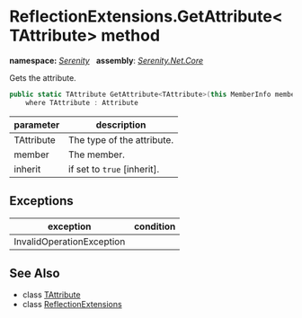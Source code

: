 # ReflectionExtensions.GetAttribute&lt;TAttribute&gt; method
**namespace:** *[Serenity](../../README.md#serenity-namespace)*   **assembly**: *[Serenity.Net.Core](../../README.md)*

Gets the attribute.

```csharp
public static TAttribute GetAttribute<TAttribute>(this MemberInfo member, bool inherit = false)
    where TAttribute : Attribute
```

| parameter | description |
| --- | --- |
| TAttribute | The type of the attribute. |
| member | The member. |
| inherit | if set to `true` [inherit]. |

## Exceptions

| exception | condition |
| --- | --- |
| InvalidOperationException |  |

## See Also

* class [TAttribute](../Serenity.Net.Core/../ReflectionExtensions.TAttribute.md)
* class [ReflectionExtensions](../ReflectionExtensions.md)